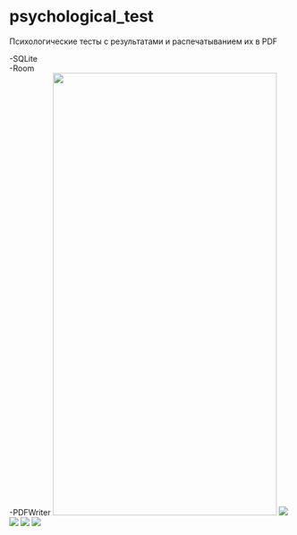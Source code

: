 # psychological_test

Психологические тесты с результатами и распечатыванием их в PDF

-SQLite\
-Room\
-PDFWriter
<img src="https://github.com/mironoff2007/psychological_test/blob/master/psyt_readme_pic1.png" width="400" height="790">
![](https://github.com/mironoff2007/psychological_test/blob/master/psyt_readme_pic1.png?v=4&s=200)
![](https://github.com/mironoff2007/psychological_test/blob/master/psyt_readme_pic2.png)
![](https://github.com/mironoff2007/psychological_test/blob/master/psyt_readme_pic3.png)
![](https://github.com/mironoff2007/psychological_test/blob/master/psyt_readme_pic4.png)
